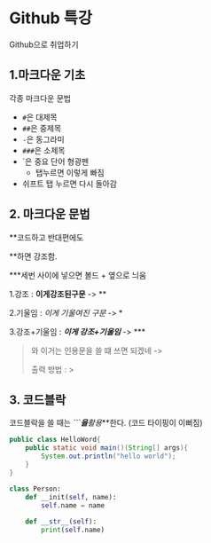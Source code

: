 # Github 특강

Github으로 취업하기



## 1.마크다운 기초

각종 마크다운 문법



- `#`은 대제목
- `##`은 중제목
- `-`은 동그라미
- `###`은 소제목
- `은 중요 단어 형광펜
  - 탭누르면 이렇게 빠짐
- 쉬프트 탭 누르면 다시 돌아감





## 2. 마크다운 문법



**코드하고 반대편에도 

**하면 강조함.

***세번 사이에 넣으면 볼드 + 옆으로 늬움



1.강조 : **이게강조된구문** -> **

2.기울임 : *이게 기울여진 구문* -> *

3.강조+기울임 : ***이게 강조+기울임***  -> ***



> 와 이거는 인용문을 쓸 떄 쓰면 되겠네 -> 
>
> 출력 방법 : >



## 3. 코드블락 ##

코드블락을 쓸 때는 **```**을***활용***한다. (코드 타이핑이 이뻐짐)

```java
public class HelloWord{
    public static void main()(String[] args){
    	System.out.println("hello world");
    }
}
```

```python
class Person:
    def __init(self, name):
        self.name = name
        
    def __str__(self):
        print(self.name)
```



